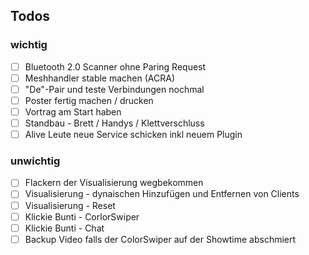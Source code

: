 ## Todos

### wichtig
- [ ] Bluetooth 2.0 Scanner ohne Paring Request
- [ ] Meshhandler stable machen (ACRA)
- [ ] "De"-Pair und teste Verbindungen nochmal
- [ ] Poster fertig machen / drucken
- [ ] Vortrag am Start haben
- [ ] Standbau - Brett / Handys / Klettverschluss
- [ ] Alive Leute neue Service schicken inkl neuem Plugin
### unwichtig
- [ ] Flackern der Visualisierung wegbekommen
- [ ] Visualisierung - dynaischen Hinzufügen und Entfernen von Clients
- [ ] Visualisierung - Reset
- [ ] Klickie Bunti - CorlorSwiper
- [ ] Klickie Bunti - Chat 
- [ ] Backup Video falls der ColorSwiper auf der Showtime abschmiert 
